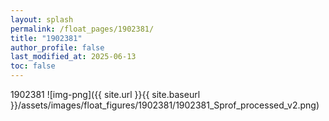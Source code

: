 ```yaml
---
layout: splash
permalink: /float_pages/1902381/
title: "1902381"
author_profile: false
last_modified_at: 2025-06-13
toc: false
---
```

 
1902381
![img-png]({{ site.url }}{{ site.baseurl }}/assets/images/float_figures/1902381/1902381_Sprof_processed_v2.png)